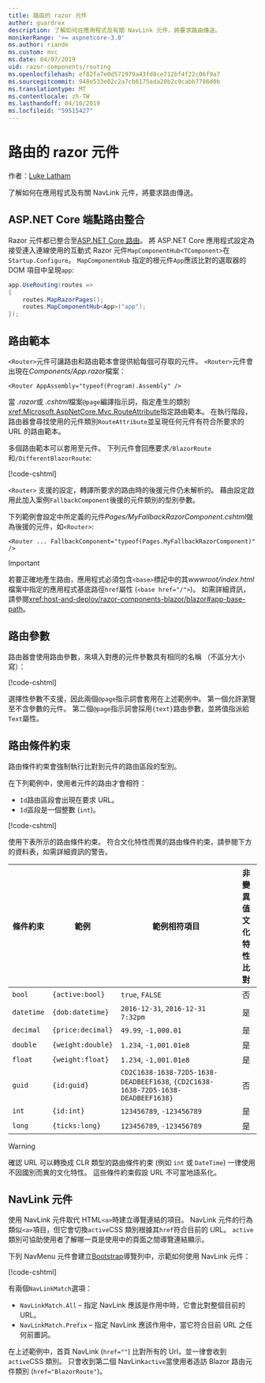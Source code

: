 ```yaml
---
title: 路由的 razor 元件
author: guardrex
description: 了解如何在應用程式及有關 NavLink 元件，將要求路由傳送。
monikerRange: '>= aspnetcore-3.0'
ms.author: riande
ms.custom: mvc
ms.date: 04/07/2019
uid: razor-components/routing
ms.openlocfilehash: ef82fa7e0d571979a43fd8ce712bf4f22c06f9a7
ms.sourcegitcommit: 948e533e02c2a7cb6175ada20b2c9cabb7786d0b
ms.translationtype: MT
ms.contentlocale: zh-TW
ms.lasthandoff: 04/10/2019
ms.locfileid: "59515427"
---
```

# <a name="razor-components-routing"></a>路由的 razor 元件

作者：[Luke Latham](https://github.com/guardrex)

了解如何在應用程式及有關 NavLink 元件，將要求路由傳送。

## <a name="aspnet-core-endpoint-routing-integration"></a>ASP.NET Core 端點路由整合

Razor 元件都已整合至[ASP.NET Core 路由](xref:fundamentals/routing)。 將 ASP.NET Core 應用程式設定為接受連入連線使用的互動式 Razor 元件`MapComponentHub<TComponent>`在`Startup.Configure`。 `MapComponentHub` 指定的根元件`App`應該比對的選取器的 DOM 項目中呈現`app`:

```csharp
app.UseRouting(routes =>
{
    routes.MapRazorPages();
    routes.MapComponentHub<App>("app");
});
```

## <a name="route-templates"></a>路由範本

`<Router>`元件可讓路由和路由範本會提供給每個可存取的元件。 `<Router>`元件會出現在*Components/App.razor*檔案：

```cshtml
<Router AppAssembly="typeof(Program).Assembly" />
```

當 *.razor*或 *.cshtml*檔案`@page`編譯指示詞，指定產生的類別<xref:Microsoft.AspNetCore.Mvc.RouteAttribute>指定路由範本。 在執行階段，路由器會尋找使用的元件類別`RouteAttribute`並呈現任何元件有符合所要求的 URL 的路由範本。

多個路由範本可以套用至元件。 下列元件會回應要求`/BlazorRoute`和`/DifferentBlazorRoute`:

[!code-cshtml[](common/samples/3.x/BlazorSample/Pages/BlazorRoute.cshtml?name=snippet_BlazorRoute)]

`<Router>` 支援的設定，轉譯所要求的路由時的後援元件仍未解析的。 藉由設定啟用此加入案例`FallbackComponent`後援的元件類別的型別參數。

下列範例會設定中所定義的元件*Pages/MyFallbackRazorComponent.cshtml*做為後援的元件，如`<Router>`:

```cshtml
<Router ... FallbackComponent="typeof(Pages.MyFallbackRazorComponent)" />
```

> [!IMPORTANT]
> 若要正確地產生路由，應用程式必須包含`<base>`標記中的其*wwwroot/index.html*檔案中指定的應用程式基底路徑`href`屬性 (`<base href="/">`)。 如需詳細資訊，請參閱<xref:host-and-deploy/razor-components-blazor/blazor#app-base-path>。

## <a name="route-parameters"></a>路由參數

路由器會使用路由參數，來填入對應的元件參數具有相同的名稱 （不區分大小寫）：

[!code-cshtml[](common/samples/3.x/BlazorSample/Pages/RouteParameter.cshtml?name=snippet_RouteParameter&highlight=2,7-8)]

選擇性參數不支援，因此兩個`@page`指示詞會套用在上述範例中。 第一個允許瀏覽至不含參數的元件。 第二個`@page`指示詞會採用`{text}`路由參數，並將值指派給`Text`屬性。

## <a name="route-constraints"></a>路由條件約束

路由條件約束會強制執行比對到元件的路由區段的型別。

在下列範例中，使用者元件的路由才會相符：

* `Id`路由區段會出現在要求 URL。
* `Id`區段是一個整數 (`int`)。

[!code-cshtml[](routing/samples_snapshot/3.x/Constraint.cshtml?highlight=1)]

使用下表所示的路由條件約束。 符合文化特性而異的路由條件約束，請參閱下方的資料表，如需詳細資訊的警告。

| 條件約束 | 範例           | 範例相符項目                                                                  | 非變異值<br>文化特性<br>比對 |
| ---------- | ----------------- | -------------------------------------------------------------------------------- | :------------------------------: |
| `bool`     | `{active:bool}`   | `true`, `FALSE`                                                                  | 否                               |
| `datetime` | `{dob:datetime}`  | `2016-12-31`, `2016-12-31 7:32pm`                                                | 是                              |
| `decimal`  | `{price:decimal}` | `49.99`, `-1,000.01`                                                             | 是                              |
| `double`   | `{weight:double}` | `1.234`, `-1,001.01e8`                                                           | 是                              |
| `float`    | `{weight:float}`  | `1.234`, `-1,001.01e8`                                                           | 是                              |
| `guid`     | `{id:guid}`       | `CD2C1638-1638-72D5-1638-DEADBEEF1638`, `{CD2C1638-1638-72D5-1638-DEADBEEF1638}` | 否                               |
| `int`      | `{id:int}`        | `123456789`, `-123456789`                                                        | 是                              |
| `long`     | `{ticks:long}`    | `123456789`, `-123456789`                                                        | 是                              |

> [!WARNING]
> 確認 URL 可以轉換成 CLR 類型的路由條件約束 (例如 `int` 或 `DateTime`) 一律使用不因國別而異的文化特性。 這些條件約束假設 URL 不可當地語系化。

## <a name="navlink-component"></a>NavLink 元件

使用 NavLink 元件取代 HTML`<a>`時建立導覽連結的項目。 NavLink 元件的行為類似`<a>`項目，但它會切換`active`CSS 類別根據其`href`符合目前的 URL。 `active`類別可協助使用者了解哪一頁是使用中的頁面之間導覽連結顯示。

下列 NavMenu 元件會建立[Bootstrap](https://getbootstrap.com/docs/)導覽列中，示範如何使用 NavLink 元件：

[!code-cshtml[](common/samples/3.x/BlazorSample/Shared/NavMenu.cshtml?name=snippet_NavLinks&highlight=4-6,9-11)]

有兩個`NavLinkMatch`選項：

* `NavLinkMatch.All` &ndash; 指定 NavLink 應該是作用中時，它會比對整個目前的 URL。
* `NavLinkMatch.Prefix` &ndash; 指定 NavLink 應該作用中，當它符合目前 URL 之任何前置詞。

在上述範例中，首頁 NavLink (`href=""`) 比對所有的 Url，並一律會收到`active`CSS 類別。 只會收到第二個 NavLink`active`當使用者造訪 Blazor 路由元件類別 (`href="BlazorRoute"`)。
